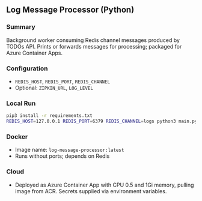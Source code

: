 ## Log Message Processor (Python)

### Summary
Background worker consuming Redis channel messages produced by TODOs API. Prints or forwards messages for processing; packaged for Azure Container Apps.

### Configuration
- `REDIS_HOST`, `REDIS_PORT`, `REDIS_CHANNEL`
- Optional: `ZIPKIN_URL`, `LOG_LEVEL`

### Local Run
```bash
pip3 install -r requirements.txt
REDIS_HOST=127.0.0.1 REDIS_PORT=6379 REDIS_CHANNEL=logs python3 main.py
```

### Docker
- Image name: `log-message-processor:latest`
- Runs without ports; depends on Redis

### Cloud
- Deployed as Azure Container App with CPU 0.5 and 1Gi memory, pulling image from ACR. Secrets supplied via environment variables.


